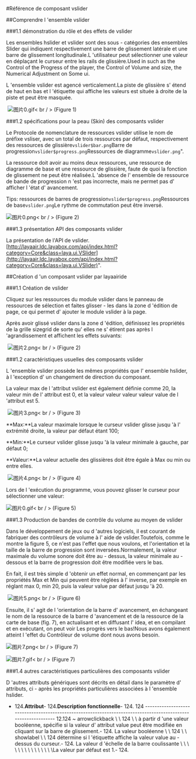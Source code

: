 #Référence de composant vslider



##Comprendre l 'ensemble vslider

###1.1 démonstration du rôle et des effets de vslider

Les ensembles hslider et vslider sont des sous - catégories des ensembles Slider qui indiquent respectivement une barre de glissement latérale et une barre de glissement longitudinale.L 'utilisateur peut sélectionner une valeur en déplaçant le curseur entre les rails de glissière.Used in such as the Control of the Progress of the player, the Control of Volume and size, the Numerical Adjustment on Some ui.

L 'ensemble vslider est agencé verticalement.La piste de glissière s' étend de haut en bas et l 'étiquette qui affiche les valeurs est située à droite de la piste et peut être masquée.



​      ![图片0.gif](img/0.gif)< br / >
(Figure 1)



###1.2 spécifications pour la peau (Skin) des composants vslider

Le Protocole de nomenclature de ressources vslider utilise le nom de préfixe vsliser, avec un total de trois ressources par défaut, respectivement des ressources de glissière`vslider$bar.png`Barre de progression`vslider$progress.png`Ressources de diagramme`vslider.png`".

La ressource doit avoir au moins deux ressources, une ressource de diagramme de base et une ressource de glissière, faute de quoi la fonction de glissement ne peut être réalisée.L 'absence de l' ensemble de ressource de bande de progression n 'est pas incorrecte, mais ne permet pas d' afficher l 'état d' avancement.

Tips: ressources de barres de progression`vslider$progress.png`Ressources de base`vslider.png`Le rythme de commutation peut être inversé.

![图片0.png](img/1.png)< br / >
(Figure 2)



###1.3 présentation API des composants vslider

La présentation de l'API de vslider.[http://layaair.ldc.layabox.com/api/index.html?category=Core&class=laya.ui.VSlider](http://layaair.ldc.layabox.com/api/index.html?category=Core&class=laya.ui.VSlider)".



##Création d 'un composant vslider par layaairide

###1.1 Création de vslider

Cliquez sur les ressources du module vslider dans le panneau de ressources de sélection et faites glisser - les dans la zone d 'édition de page, ce qui permet d' ajouter le module vslider à la page.

Après avoir glissé vslider dans la zone d 'édition, définissez les propriétés de la grille sizegrid de sorte qu' elles ne s' étirent pas après l 'agrandissement et affichent les effets suivants:



​        ![图片2.png](img/2.png)< br / >
(Figure 2)

###1.2 caractéristiques usuelles des composants vslider

L 'ensemble vslider possède les mêmes propriétés que l' ensemble hslider, à l 'exception d' un changement de direction du composant.

La valeur max de l 'attribut vslider est également définie comme 20, la valeur min de l' attribut est 0, et la valeur valeur valeur valeur value de l 'attribut est 5.



​        ![图片3.png](img/3.png)< br / >
(Figure 3)

**Max:**La valeur maximale lorsque le curseur vslider glisse jusqu 'à l' extrémité droite, la valeur par défaut étant 100;

**Min:**Le curseur vslider glisse jusqu 'à la valeur minimale à gauche, par défaut 0;

**Valeur:**La valeur actuelle des glissières doit être égale à Max ou min ou entre elles.



​        ![图片4.png](img/4.png)< br / >
(Figure 4)

Lors de l 'exécution du programme, vous pouvez glisser le curseur pour sélectionner une valeur:

​![图片0.gif](img/0.gif)< br / >
(Figure 5)



###1.3 Production de bandes de contrôle du volume au moyen de vslider

Dans le développement de jeux ou d 'autres logiciels, il est courant de fabriquer des contrôleurs de volume à l' aide de vslider.Toutefois, comme le montre la figure 5, ce n'est pas l'effet que nous voulons, et l'orientation et la taille de la barre de progression sont inversées.Normalement, la valeur maximale du volume sonore doit être au - dessus, la valeur minimale au - dessous et la barre de progression doit être modifiée vers le bas.

En fait, il est très simple d 'obtenir un effet normal, en commençant par les propriétés Max et Min qui peuvent être réglées à l' inverse, par exemple en réglant max 0, min 20, puis la valeur value par défaut jusqu 'à 20.



​        ![图片5.png](img/5.png)< br / >
(Figure 6)

Ensuite, il s' agit de l 'orientation de la barre d' avancement, en échangeant le nom de la ressource de la barre d 'avancement et de la ressource de la carte de base (fig. 7), en actualisant et en diffusant l' idea, et en compilant et en exécutant, on peut voir Les progrès vers le bas!Nous avons également atteint l 'effet du Contrôleur de volume dont nous avons besoin.

​![图片7.png](img/6.png)< br / >
(Figure 7)

​![图片7.gif](img/7.gif)< br / >
(Figure 7)



###1.4 autres caractéristiques particulières des composants vslider

D 'autres attributs génériques sont décrits en détail dans le paramètre d' attributs, ci - après les propriétés particulières associées à l 'ensemble hslider.

- 124.**Attribut**- 124.**Description fonctionnelle**- 124.
124 --------------------------------------------------------------------------------------------------------------
12.124 ~ arrowclickback \ \ 124 \ \ à partir d 'une valeur booléenne, spécifie si la valeur d' attribut value peut être modifiée en cliquant sur la barre de glissement.- 124.
La valeur booléenne \ \ 124 \ \ showlabel \ \ 124 détermine si l 'étiquette affiche la valeur value au - dessus du curseur.- 124.
La valeur d 'échelle de la barre coulissante \ \ \ \ \ \ \ \ \ \ \ \ \ \ \La valeur par défaut est 1.- 124.


 
